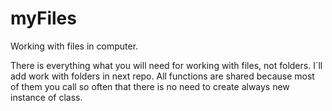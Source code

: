 # myFiles
Working with files in computer.

There is everything what you will need for working with files, not folders. I´ll add work with folders in next repo.
All functions are shared because most of them you call so often that there is no need to create always new instance of class.
